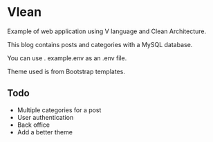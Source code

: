 # Vlean

Example of web application using V language and Clean Architecture.

This blog contains posts and categories with a MySQL database.

You can use . example.env as an .env file.

Theme used is from Bootstrap templates.

## Todo

- Multiple categories for a post
- User authentication
- Back office
- Add a better theme